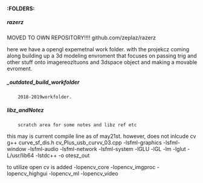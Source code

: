 
#### :FOLDERS: 

##### razerz 
MOVED TO OWN REPOSITORY!!!! 
github.com/zeplaz/razerz

here we have a opengl expemetnal work folder. with the projekcz coming along building up a 3d modeling envroment that
focuses on passing trig and other stuff onto imagereozltuons and 3dspace object and making a movable evroment. 

##### _outdated_build_workfolder
		2018-2019workfolder.

##### libz_andNotez  
		scratch area for some notes and libz ref etc


this may is current compile line as of may21st. however, does not inlcude cv
g++ curve_sf_dis.h cv_Plus_usb_curvv_03.cpp  -lsfml-graphics -lsfml-window -lsfml-audio -lsfml-network -lsfml-system -lGLU -lGL -lm -lglut -L/usr/lib64 -lstdc++ -o otesz_out


to utilize open cv is added 
-lopencv_core -lopencv_imgproc -lopencv_highgui -lopencv_ml -lopencv_video 






